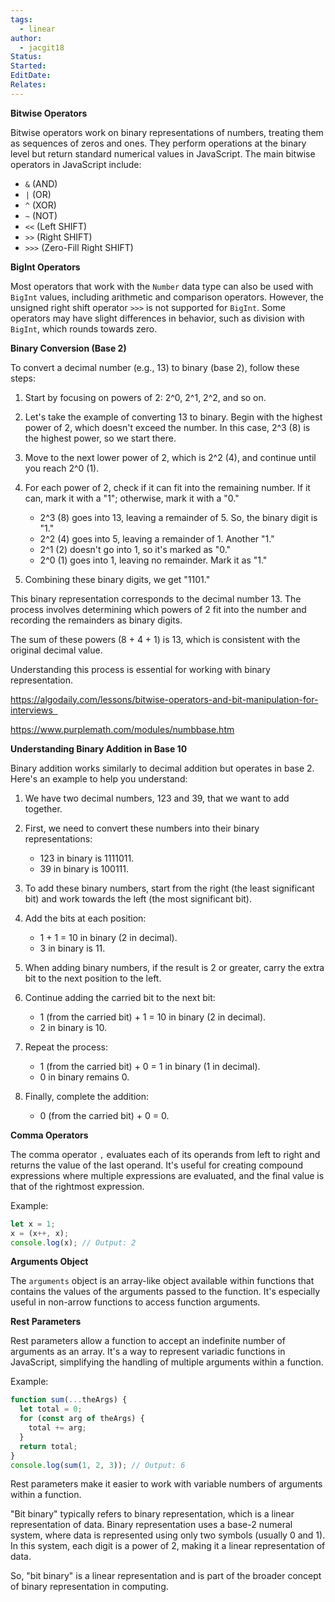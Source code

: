 ```yaml
---
tags:
  - linear
author:
  - jacgit18
Status: 
Started: 
EditDate: 
Relates:
---
```

**Bitwise Operators**

Bitwise operators work on binary representations of numbers, treating them as sequences of zeros and ones. They perform operations at the binary level but return standard numerical values in JavaScript. The main bitwise operators in JavaScript include:

- `&` (AND)
- `|` (OR)
- `^` (XOR)
- `~` (NOT)
- `<<` (Left SHIFT)
- `>>` (Right SHIFT)
- `>>>` (Zero-Fill Right SHIFT)

**BigInt Operators**

Most operators that work with the `Number` data type can also be used with `BigInt` values, including arithmetic and comparison operators. However, the unsigned right shift operator `>>>` is not supported for `BigInt`. Some operators may have slight differences in behavior, such as division with `BigInt`, which rounds towards zero.


**Binary Conversion (Base 2)**

To convert a decimal number (e.g., 13) to binary (base 2), follow these steps:

1. Start by focusing on powers of 2: 2^0, 2^1, 2^2, and so on. 

2. Let's take the example of converting 13 to binary. Begin with the highest power of 2, which doesn't exceed the number. In this case, 2^3 (8) is the highest power, so we start there.

3. Move to the next lower power of 2, which is 2^2 (4), and continue until you reach 2^0 (1).

4. For each power of 2, check if it can fit into the remaining number. If it can, mark it with a "1"; otherwise, mark it with a "0."

   - 2^3 (8) goes into 13, leaving a remainder of 5. So, the binary digit is "1."
   - 2^2 (4) goes into 5, leaving a remainder of 1. Another "1."
   - 2^1 (2) doesn't go into 1, so it's marked as "0."
   - 2^0 (1) goes into 1, leaving no remainder. Mark it as "1."

5. Combining these binary digits, we get "1101."

This binary representation corresponds to the decimal number 13. The process involves determining which powers of 2 fit into the number and recording the remainders as binary digits.

The sum of these powers (8 + 4 + 1) is 13, which is consistent with the original decimal value.

Understanding this process is essential for working with binary representation.


https://algodaily.com/lessons/bitwise-operators-and-bit-manipulation-for-interviews  

https://www.purplemath.com/modules/numbbase.htm



**Understanding Binary Addition in Base 10**

Binary addition works similarly to decimal addition but operates in base 2. Here's an example to help you understand:

1. We have two decimal numbers, 123 and 39, that we want to add together.

2. First, we need to convert these numbers into their binary representations:

   - 123 in binary is 1111011.
   - 39 in binary is 100111.

3. To add these binary numbers, start from the right (the least significant bit) and work towards the left (the most significant bit).

4. Add the bits at each position:

   - 1 + 1 = 10 in binary (2 in decimal).
   - 3 in binary is 11.

5. When adding binary numbers, if the result is 2 or greater, carry the extra bit to the next position to the left.

6. Continue adding the carried bit to the next bit:

   - 1 (from the carried bit) + 1 = 10 in binary (2 in decimal).
   - 2 in binary is 10.

7. Repeat the process:

   - 1 (from the carried bit) + 0 = 1 in binary (1 in decimal).
   - 0 in binary remains 0.

8. Finally, complete the addition:

   - 0 (from the carried bit) + 0 = 0.


**Comma Operators**

The comma operator `,` evaluates each of its operands from left to right and returns the value of the last operand. It's useful for creating compound expressions where multiple expressions are evaluated, and the final value is that of the rightmost expression.

Example:
```javascript
let x = 1;
x = (x++, x);
console.log(x); // Output: 2
```

**Arguments Object**

The `arguments` object is an array-like object available within functions that contains the values of the arguments passed to the function. It's especially useful in non-arrow functions to access function arguments.

**Rest Parameters**

Rest parameters allow a function to accept an indefinite number of arguments as an array. It's a way to represent variadic functions in JavaScript, simplifying the handling of multiple arguments within a function.

Example:
```javascript
function sum(...theArgs) {
  let total = 0;
  for (const arg of theArgs) {
    total += arg;
  }
  return total;
}
console.log(sum(1, 2, 3)); // Output: 6
```

Rest parameters make it easier to work with variable numbers of arguments within a function.



"Bit binary" typically refers to binary representation, which is a linear representation of data. Binary representation uses a base-2 numeral system, where data is represented using only two symbols (usually 0 and 1). In this system, each digit is a power of 2, making it a linear representation of data.

So, "bit binary" is a linear representation and is part of the broader concept of binary representation in computing.
